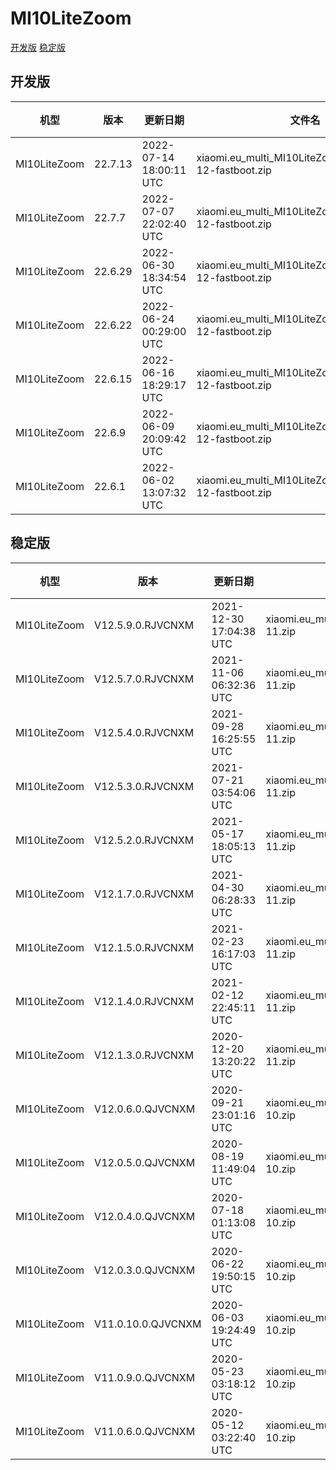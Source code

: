 # MI10LiteZoom
[开发版](#开发版)  [稳定版](#稳定版)
## 开发版
| 机型 | 版本 | 更新日期 | 文件名 | 大小 | 下载链接 |
| ---- | ---- | ---- | ---- | ---- | ---- |
| MI10LiteZoom | 22.7.13 | 2022-07-14 18:00:11 UTC | xiaomi.eu_multi_MI10LiteZoom_22.7.13_v13-12-fastboot.zip | 3.8 GB | [SourceForge](https://sourceforge.net/projects/xiaomi-eu-multilang-miui-roms/files/xiaomi.eu/MIUI-WEEKLY-RELEASES/22.7.13/xiaomi.eu_multi_MI10LiteZoom_22.7.13_v13-12-fastboot.zip/download) |
| MI10LiteZoom | 22.7.7 | 2022-07-07 22:02:40 UTC | xiaomi.eu_multi_MI10LiteZoom_22.7.7_v13-12-fastboot.zip | 3.9 GB | [SourceForge](https://sourceforge.net/projects/xiaomi-eu-multilang-miui-roms/files/xiaomi.eu/MIUI-WEEKLY-RELEASES/22.7.7/xiaomi.eu_multi_MI10LiteZoom_22.7.7_v13-12-fastboot.zip/download) |
| MI10LiteZoom | 22.6.29 | 2022-06-30 18:34:54 UTC | xiaomi.eu_multi_MI10LiteZoom_22.6.29_v13-12-fastboot.zip | 3.8 GB | [SourceForge](https://sourceforge.net/projects/xiaomi-eu-multilang-miui-roms/files/xiaomi.eu/MIUI-WEEKLY-RELEASES/22.6.29/xiaomi.eu_multi_MI10LiteZoom_22.6.29_v13-12-fastboot.zip/download) |
| MI10LiteZoom | 22.6.22 | 2022-06-24 00:29:00 UTC | xiaomi.eu_multi_MI10LiteZoom_22.6.22_v13-12-fastboot.zip | 3.8 GB | [SourceForge](https://sourceforge.net/projects/xiaomi-eu-multilang-miui-roms/files/xiaomi.eu/MIUI-WEEKLY-RELEASES/22.6.22/xiaomi.eu_multi_MI10LiteZoom_22.6.22_v13-12-fastboot.zip/download) |
| MI10LiteZoom | 22.6.15 | 2022-06-16 18:29:17 UTC | xiaomi.eu_multi_MI10LiteZoom_22.6.15_v13-12-fastboot.zip | 3.8 GB | [SourceForge](https://sourceforge.net/projects/xiaomi-eu-multilang-miui-roms/files/xiaomi.eu/MIUI-WEEKLY-RELEASES/22.6.15/xiaomi.eu_multi_MI10LiteZoom_22.6.15_v13-12-fastboot.zip/download) |
| MI10LiteZoom | 22.6.9 | 2022-06-09 20:09:42 UTC | xiaomi.eu_multi_MI10LiteZoom_22.6.9_v13-12-fastboot.zip | 3.8 GB | [SourceForge](https://sourceforge.net/projects/xiaomi-eu-multilang-miui-roms/files/xiaomi.eu/MIUI-WEEKLY-RELEASES/22.6.9/xiaomi.eu_multi_MI10LiteZoom_22.6.9_v13-12-fastboot.zip/download) |
| MI10LiteZoom | 22.6.1 | 2022-06-02 13:07:32 UTC | xiaomi.eu_multi_MI10LiteZoom_22.6.1_v13-12-fastboot.zip | 3.8 GB | [SourceForge](https://sourceforge.net/projects/xiaomi-eu-multilang-miui-roms/files/xiaomi.eu/MIUI-WEEKLY-RELEASES/22.6.1/xiaomi.eu_multi_MI10LiteZoom_22.6.1_v13-12-fastboot.zip/download) |
## 稳定版
| 机型 | 版本 | 更新日期 | 文件名 | 大小 | 下载链接 |
| ---- | ---- | ---- | ---- | ---- | ---- |
| MI10LiteZoom | V12.5.9.0.RJVCNXM | 2021-12-30 17:04:38 UTC | xiaomi.eu_multi_MI10LiteZoom_V12.5.9.0.RJVCNXM_v12-11.zip | 3.2 GB | [SourceForge](https://sourceforge.net/projects/xiaomi-eu-multilang-miui-roms/files/xiaomi.eu/MIUI-STABLE-RELEASES/MIUIv12/xiaomi.eu_multi_MI10LiteZoom_V12.5.9.0.RJVCNXM_v12-11.zip/download) |
| MI10LiteZoom | V12.5.7.0.RJVCNXM | 2021-11-06 06:32:36 UTC | xiaomi.eu_multi_MI10LiteZoom_V12.5.7.0.RJVCNXM_v12-11.zip | 3.2 GB | [SourceForge](https://sourceforge.net/projects/xiaomi-eu-multilang-miui-roms/files/xiaomi.eu/MIUI-STABLE-RELEASES/MIUIv12/xiaomi.eu_multi_MI10LiteZoom_V12.5.7.0.RJVCNXM_v12-11.zip/download) |
| MI10LiteZoom | V12.5.4.0.RJVCNXM | 2021-09-28 16:25:55 UTC | xiaomi.eu_multi_MI10LiteZoom_V12.5.4.0.RJVCNXM_v12-11.zip | 3.4 GB | [SourceForge](https://sourceforge.net/projects/xiaomi-eu-multilang-miui-roms/files/xiaomi.eu/MIUI-STABLE-RELEASES/MIUIv12/xiaomi.eu_multi_MI10LiteZoom_V12.5.4.0.RJVCNXM_v12-11.zip/download) |
| MI10LiteZoom | V12.5.3.0.RJVCNXM | 2021-07-21 03:54:06 UTC | xiaomi.eu_multi_MI10LiteZoom_V12.5.3.0.RJVCNXM_v12-11.zip | 3.4 GB | [SourceForge](https://sourceforge.net/projects/xiaomi-eu-multilang-miui-roms/files/xiaomi.eu/MIUI-STABLE-RELEASES/MIUIv12/xiaomi.eu_multi_MI10LiteZoom_V12.5.3.0.RJVCNXM_v12-11.zip/download) |
| MI10LiteZoom | V12.5.2.0.RJVCNXM | 2021-05-17 18:05:13 UTC | xiaomi.eu_multi_MI10LiteZoom_V12.5.2.0.RJVCNXM_v12-11.zip | 3.4 GB | [SourceForge](https://sourceforge.net/projects/xiaomi-eu-multilang-miui-roms/files/xiaomi.eu/MIUI-STABLE-RELEASES/MIUIv12/xiaomi.eu_multi_MI10LiteZoom_V12.5.2.0.RJVCNXM_v12-11.zip/download) |
| MI10LiteZoom | V12.1.7.0.RJVCNXM | 2021-04-30 06:28:33 UTC | xiaomi.eu_multi_MI10LiteZoom_V12.1.7.0.RJVCNXM_v12-11.zip | 3.3 GB | [SourceForge](https://sourceforge.net/projects/xiaomi-eu-multilang-miui-roms/files/xiaomi.eu/MIUI-STABLE-RELEASES/MIUIv12/xiaomi.eu_multi_MI10LiteZoom_V12.1.7.0.RJVCNXM_v12-11.zip/download) |
| MI10LiteZoom | V12.1.5.0.RJVCNXM | 2021-02-23 16:17:03 UTC | xiaomi.eu_multi_MI10LiteZoom_V12.1.5.0.RJVCNXM_v12-11.zip | 3.3 GB | [SourceForge](https://sourceforge.net/projects/xiaomi-eu-multilang-miui-roms/files/xiaomi.eu/MIUI-STABLE-RELEASES/MIUIv12/xiaomi.eu_multi_MI10LiteZoom_V12.1.5.0.RJVCNXM_v12-11.zip/download) |
| MI10LiteZoom | V12.1.4.0.RJVCNXM | 2021-02-12 22:45:11 UTC | xiaomi.eu_multi_MI10LiteZoom_V12.1.4.0.RJVCNXM_v12-11.zip | 3.3 GB | [SourceForge](https://sourceforge.net/projects/xiaomi-eu-multilang-miui-roms/files/xiaomi.eu/MIUI-STABLE-RELEASES/MIUIv12/xiaomi.eu_multi_MI10LiteZoom_V12.1.4.0.RJVCNXM_v12-11.zip/download) |
| MI10LiteZoom | V12.1.3.0.RJVCNXM | 2020-12-20 13:20:22 UTC | xiaomi.eu_multi_MI10LiteZoom_V12.1.3.0.RJVCNXM_v12-11.zip | 3.1 GB | [SourceForge](https://sourceforge.net/projects/xiaomi-eu-multilang-miui-roms/files/xiaomi.eu/MIUI-STABLE-RELEASES/MIUIv12/xiaomi.eu_multi_MI10LiteZoom_V12.1.3.0.RJVCNXM_v12-11.zip/download) |
| MI10LiteZoom | V12.0.6.0.QJVCNXM | 2020-09-21 23:01:16 UTC | xiaomi.eu_multi_MI10LiteZoom_V12.0.6.0.QJVCNXM_v12-10.zip | 2.9 GB | [SourceForge](https://sourceforge.net/projects/xiaomi-eu-multilang-miui-roms/files/xiaomi.eu/MIUI-STABLE-RELEASES/MIUIv12/xiaomi.eu_multi_MI10LiteZoom_V12.0.6.0.QJVCNXM_v12-10.zip/download) |
| MI10LiteZoom | V12.0.5.0.QJVCNXM | 2020-08-19 11:49:04 UTC | xiaomi.eu_multi_MI10LiteZoom_V12.0.5.0.QJVCNXM_v12-10.zip | 2.9 GB | [SourceForge](https://sourceforge.net/projects/xiaomi-eu-multilang-miui-roms/files/xiaomi.eu/MIUI-STABLE-RELEASES/MIUIv12/xiaomi.eu_multi_MI10LiteZoom_V12.0.5.0.QJVCNXM_v12-10.zip/download) |
| MI10LiteZoom | V12.0.4.0.QJVCNXM | 2020-07-18 01:13:08 UTC | xiaomi.eu_multi_MI10LiteZoom_V12.0.4.0.QJVCNXM_v12-10.zip | 2.8 GB | [SourceForge](https://sourceforge.net/projects/xiaomi-eu-multilang-miui-roms/files/xiaomi.eu/MIUI-STABLE-RELEASES/MIUIv12/xiaomi.eu_multi_MI10LiteZoom_V12.0.4.0.QJVCNXM_v12-10.zip/download) |
| MI10LiteZoom | V12.0.3.0.QJVCNXM | 2020-06-22 19:50:15 UTC | xiaomi.eu_multi_MI10LiteZoom_V12.0.3.0.QJVCNXM_v12-10.zip | 2.8 GB | [SourceForge](https://sourceforge.net/projects/xiaomi-eu-multilang-miui-roms/files/xiaomi.eu/MIUI-STABLE-RELEASES/MIUIv12/xiaomi.eu_multi_MI10LiteZoom_V12.0.3.0.QJVCNXM_v12-10.zip/download) |
| MI10LiteZoom | V11.0.10.0.QJVCNXM | 2020-06-03 19:24:49 UTC | xiaomi.eu_multi_MI10LiteZoom_V11.0.10.0.QJVCNXM_v11-10.zip | 2.4 GB | [SourceForge](https://sourceforge.net/projects/xiaomi-eu-multilang-miui-roms/files/xiaomi.eu/MIUI-STABLE-RELEASES/MIUIv11/xiaomi.eu_multi_MI10LiteZoom_V11.0.10.0.QJVCNXM_v11-10.zip/download) |
| MI10LiteZoom | V11.0.9.0.QJVCNXM | 2020-05-23 03:18:12 UTC | xiaomi.eu_multi_MI10LiteZoom_V11.0.9.0.QJVCNXM_v11-10.zip | 2.4 GB | [SourceForge](https://sourceforge.net/projects/xiaomi-eu-multilang-miui-roms/files/xiaomi.eu/MIUI-STABLE-RELEASES/MIUIv11/xiaomi.eu_multi_MI10LiteZoom_V11.0.9.0.QJVCNXM_v11-10.zip/download) |
| MI10LiteZoom | V11.0.6.0.QJVCNXM | 2020-05-12 03:22:40 UTC | xiaomi.eu_multi_MI10LiteZoom_V11.0.6.0.QJVCNXM_v11-10.zip | 2.4 GB | [SourceForge](https://sourceforge.net/projects/xiaomi-eu-multilang-miui-roms/files/xiaomi.eu/MIUI-STABLE-RELEASES/MIUIv11/xiaomi.eu_multi_MI10LiteZoom_V11.0.6.0.QJVCNXM_v11-10.zip/download) |
